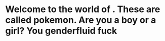 # 
# Welcome to the world of . These are called pokemon. Are you a boy or a girl? You genderfluid fuck
